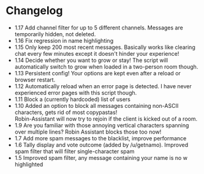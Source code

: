 # Changelog
* 1.17 Add channel filter for up to 5 different channels. Messages are temporarily hidden, not deleted.
* 1.16 Fix regression in name highlighting
* 1.15 Only keep 200 most recent messages. Basically works like clearing chat every few minutes except it doesn't hinder your experience!
* 1.14 Decide whether you want to grow or stay! The script will automatically switch to grow when loaded in a two-person room though.
* 1.13 Persistent config! Your options are kept even after a reload or browser restart.
* 1.12 Automatically reload when an error page is detected. I have never experienced error pages with this script though.
* 1.11 Block a (currently hardcoded) list of users
* 1.10 Added an option to block all messages containing non-ASCII characters, gets rid of most copypastas!  
Robin-Assistant will now try to rejoin if the client is kicked out of a room.
* 1.9 Are you familiar with those annoying vertical characters spanning over multiple lines? Robin Assistant blocks those too now!
* 1.7 Add more spam messages to the blacklist, improve performance
* 1.6 Tally display and vote outcome (added by /u/getnamo). Improved spam filter that will filter single-character spam
* 1.5 Improved spam filter, any message containing your name is no
w highlighted
